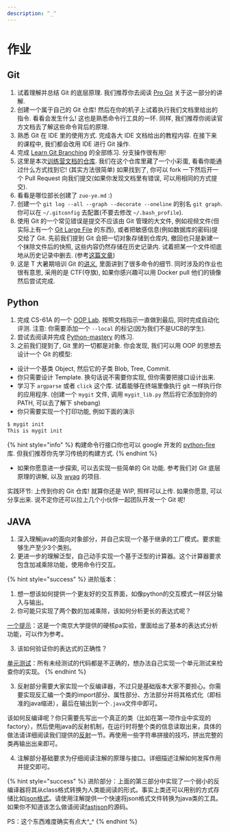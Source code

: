 ```yaml
---
description: ^_^
---
```


# 作业

## Git

1. 试着理解并总结 Git 的底层原理. 我们推荐你去阅读 [Pro Git](https://git-scm.com/book/zh/v2/Git-%E5%86%85%E9%83%A8%E5%8E%9F%E7%90%86-%E5%BA%95%E5%B1%82%E5%91%BD%E4%BB%A4%E4%B8%8E%E4%B8%8A%E5%B1%82%E5%91%BD%E4%BB%A4) 关于这一部分的讲解.
2. 创建一个属于自己的 Git 仓库! 然后在你的机子上试着执行我们文档里给出的指令. 看看会发生什么! 这也是熟悉命令行工具的一环. 同样, 我们推荐你阅读官方文档去了解这些命令背后的原理.
3. 熟悉 Git 在 IDE 里的使用方式. 完成各大 IDE 文档给出的教程内容. 在接下来的课程中, 我们都会改用 IDE 进行 Git 操作.
4. 完成 [Learn Git Branching](https://learngitbranching.js.org/) 的全部练习. 分支操作很有用!
5. 这里是本次[训练营文档的仓库](https://github.com/Besthope-Official/Singularity-backend). 我们在这个仓库里藏了一个小彩蛋, 看看你能通过什么方式找到它! (其实方法很简单) 如果找到了, 你可以 fork 一下然后开一个 Pull Request 向我们提交(如果你发现文档里有错误, 可以用相同的方式提交).
6. 看看是哪位部长创建了 `zuo-ye.md` :)
7. 创建一个 `git log --all --graph --decorate --oneline` 的别名 `git graph`. 你可以在 `~/.gitconfig` 去配置(不要去修改 `~/.bash_profile`).
8. 使用 Git 的一个常见错误是提交不应该由 Git 管理的大文件, 例如视频文件(但实际上有一个 [Git Large File](https://git-lfs.com/) 的东西), 或者把敏感信息(例如数据库的密码)提交给了 Git. 先前我们提到 Git 会把一切对象存储到仓库内, 撤回也只是新建一个抹除文件后的快照, 这些内容仍然存储在历史记录内. 试着把某一个文件彻底地从历史记录中删去. (参考[这篇文章](https://docs.github.com/en/authentication/keeping-your-account-and-data-secure/removing-sensitive-data-from-a-repository))
9. 这是 T 大暑期培训 Git 的[讲义](https://summer23.net9.org/pdfs/linux-handout.pdf), 里面讲到了很多命令的细节. 同时涉及的作业也很有意思, 采用的是 CTF(夺旗), 如果你感兴趣可以用 Docker pull 他们的镜像然后尝试完成.

## Python

1. 完成 CS-61A 的一个 [OOP Lab](https://cs61a.org/lab/lab08/). 按照文档指示一直做到最后, 同时完成自动化评测. 注意: 你需要添加一个 `--local` 的标记(因为我们不是UCB的学生).
2. 尝试去阅读并完成 [Python-mastery](https://github.com/dabeaz-course/python-mastery) 的练习.
3. 之前我们提到了, Git 里的一切都是对象. 你会发现, 我们可以用 OOP 的思想去设计一个 Git 的模型:

* 设计一个基类 Object, 然后它的子类 Blob, Tree, Commit.
* 你只需要设计 Template. 换句话说不需要你实现, 但你需要把接口设计出来.
* 学习下 `argparse` 或者 `click` 这个库. 试着能够在终端里像执行 git 一样执行你的应用程序. (创建一个 `mygit` 文件, 调用 `mygit_lib.py` 然后将它添加到你的 PATH, 可以去了解下 shebang)
* 你只需要实现一个打印功能, 例如下面的演示

```bash
$ mygit init
This is mygit init
```

{% hint style="info" %}
构建命令行接口你也可以 google 开发的 [python-fire](https://github.com/google/python-fire) 库. 但我们推荐你先学习传统的构建方式.
{% endhint %}

* 如果你愿意进一步探索, 可以去实现一些简单的 Git 功能. 参考我们对 Git 底层原理的讲解, 以及 [wyag](https://wyag.thb.lt/) 的项目.

实践环节: 上传到你的 Git 仓库! 就算你还是 WIP, 照样可以上传. 如果你愿意, 可以分享出来. 说不定你还可以拉上几个小伙伴一起团队开发一个 Git 呢!

## JAVA

1. 深入理解java的面向对象部分，并自己实现一个基于继承的工厂模式。要求能够生产至少3个类别。
2. 更进一步的理解泛型，自己动手实现一个基于泛型的计算器。这个计算器要求包含加减乘除功能，使用命令行交互。

{% hint style="success" %}
进阶版本：

1. 想一想该如何提供一个更友好的交互界面，如像python的交互模式一样区分输入与输出。
2. 你可能只实现了两个数的加减乘除，该如何分析更长的表达式呢？

[一个提示](https://nju-projectn.github.io/ics-pa-gitbook/ics2022/1.5.html)：这是一个南京大学提供的硬核pa实验，里面给出了基本的表达式分析功能，可以作为参考。

3. 该如何验证你的表达式的正确性？

[单元测试](https://zh.wikipedia.org/zh-cn/%E5%8D%95%E5%85%83%E6%B5%8B%E8%AF%95)：所有未经测试的代码都是不正确的，想办法自己实现一个单元测试来检查你的实现。
{% endhint %}

3. 反射部分需要大家实现一个反编译器，不过只是基础版本大家不要担心。你需要实现反汇编一个类的import部分、属性部分、方法部分并将其格式化（即标准的java缩进），最后在输出到一个`.java`文件中即可。

该如何反编译呢？你只需要先写出一个真正的类（比如在第一项作业中实现的factory），然后使用java的反射机制，在运行时将整个类的信息读取出来，具体的做法请详细阅读我们提供的[反射](advanced-java/reflection.md)一节。再使用一些字符串拼接的技巧，拼出完整的类再输出出来即可。

4. 注解部分基础要求为仔细阅读注解的原理与接口。详细描述注解如何发挥作用并提交即可。

{% hint style="success" %}
进阶部分：上面的第三部分中实现了一个弱小的反编译器将其从class格式转换为人类能阅读的形式。事实上类还可以用别的方式存储比如[json格式](https://www.json.org/json-en.html)。请使用注解提供一个快速将json格式文件转换为java类的工具。如果你不知道该怎么做请阅读[fastjson](https://www.runoob.com/w3cnote/fastjson-intro.html)的源码。

PS：这个东西难度确实有点大^\_^
{% endhint %}
